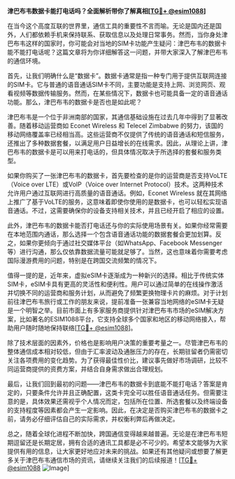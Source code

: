 **津巴布韦数据卡能打电话吗？全面解析带你了解真相[[TG💪+ @esim1088](https://t.me/s/esim1088)]**

在当今这个高度互联的世界里，通信工具的重要性不言而喻。无论是国内还是国外，人们都依赖手机来保持联系、获取信息以及处理日常事务。然而，当你身处津巴布韦这样的国家时，你可能会对当地的SIM卡功能产生疑问：津巴布韦的数据卡能不能打电话呢？这篇文章将为你详细解答这一问题，并带大家深入了解津巴布韦的通信环境。

首先，让我们明确什么是“数据卡”。数据卡通常是指一种专门用于提供互联网连接的SIM卡。它与普通的语音通话SIM卡不同，主要功能是支持上网、浏览网页、观看视频等数据传输服务。然而，在某些情况下，数据卡也可能具备一定的语音通话功能。那么，津巴布韦的数据卡是否也是如此呢？

津巴布韦是一个位于非洲南部的国家，其通信基础设施在过去几年中得到了显著改善。随着移动运营商如 Econet Wireless 和 Telecel Zimbabwe 的努力，该国的移动网络覆盖率已经相当高。这些运营商不仅提供了传统的语音通话和短信服务，还推出了多种数据套餐，以满足用户日益增长的在线需求。因此，从理论上讲，津巴布韦的数据卡是可以用来打电话的，但具体情况取决于所选择的套餐和服务类型。

如果你购买了一张津巴布韦的数据卡，首先要检查的是你的运营商是否支持VoLTE（Voice over LTE）或VoIP（Voice over Internet Protocol）技术。这两种技术允许用户通过互联网进行高质量的语音通话。例如，Econet Wireless 就在其网络上推广了基于VoLTE的服务，这意味着即使你使用的是数据卡，也可以轻松实现语音通话。不过，这需要确保你的设备支持相关技术，并且已经开启了相应的设置。

此外，津巴布韦的数据卡能否打电话还与你的实际使用场景有关。如果你经常需要在本地范围内通话，那么选择一个包含语音通话功能的数据套餐会更加划算。反之，如果你更倾向于通过社交媒体平台（如WhatsApp、Facebook Messenger等）进行沟通，那么仅依靠数据流量可能就足够了。当然，这也意味着你需要考虑国际漫游费用的问题，特别是在跨国交流频繁的情况下。

值得一提的是，近年来，虚拟eSIM卡逐渐成为一种新兴的选择。相比于传统实体SIM卡，eSIM卡具有更高的灵活性和便利性。用户可以通过简单的在线操作激活并切换不同的运营商和服务计划，从而避免了频繁更换物理卡片的麻烦。对于计划前往津巴布韦旅行或工作的朋友来说，提前准备一张兼容当地网络的eSIM卡无疑是一个明智之举。目前市面上有多家服务商提供针对津巴布韦市场的eSIM解决方案，比如著名的ESIM1088平台，它支持全球多个国家和地区的移动网络接入，帮助用户随时随地保持联络[[TG💪+ @esim1088](https://t.me/s/esim1088)]。

除了技术层面的因素外，价格也是影响用户决策的重要考量之一。尽管津巴布韦的整体通信成本相对较低，但由于汇率波动及通胀压力的存在，长期驻留者仍需密切关注各项费用的变化趋势。为了获得最佳性价比，建议事先做好市场调研，比较不同运营商提供的资费方案，并结合自身需求做出合理规划。

最后，让我们回到最初的问题——津巴布韦的数据卡到底能不能打电话？答案是肯定的，只要条件允许并且正确配置，这类卡完全可以胜任语音通话任务。但需要注意的是，具体效果还需视乎个人情况而定，包括所在位置、所选套餐以及终端设备的支持程度等因素都会产生一定影响。因此，在决定是否购买津巴布韦的数据卡之前，请务必仔细评估自己的实际需求，并权衡利弊后再做决定。

总之，随着全球化进程不断加快，跨国通信变得越来越普遍。无论是在津巴布韦短期逗留还是长期定居，拥有合适的通讯工具都是必不可少的。希望本文能够为大家提供有用的信息，让大家更好地应对未来的挑战。如果还有其他疑问或想要了解更多关于津巴布韦通信市场的资讯，请继续关注我们的后续报道！[[TG💪+ @esim1088](https://t.me/s/esim1088) ![Image](https://i.postimg.cc/4NQfJmqS/Snipaste-2025-05-13-00-14-12.png)]
